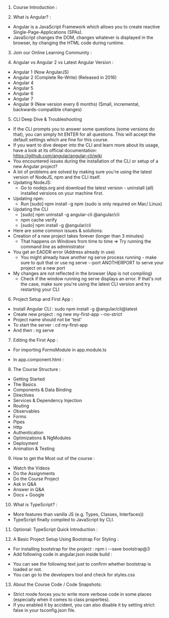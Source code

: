 01) Course Introduction :

02) What is Angular? :
- Angular is a JavaScript Framework which allows you to create reactive Single-Page-Applications (SPAs).
- JavaScript changes the DOM, changes whatever is displayed in the browser, by changing the HTML code during runtime.

03) Join our Online Learning Community :

04) Angular vs Angular 2 vs Latest Angular Version :
- Angular 1 (Now AngularJS)
- Angular 2 (Complete Re-Write) (Released in 2016)
- Angular 4
- Angular 5
- Angular 6
- Angular 7
- Angular 9 (New version every 6 months) (Small, incremental, backwards-compatible changes)

05) CLI Deep Dive & Troubleshooting
- If the CLI prompts you to answer some questions (some versions do that), you can simply hit ENTER for all questions. This will accept the default settings which are fine for this course.
- If you want to dive deeper into the CLI and learn more about its usage, have a look at its official documentation: https://github.com/angular/angular-cli/wiki
- You encountered issues during the installation of the CLI or setup of a new Angular project?
- A lot of problems are solved by making sure you're using the latest version of NodeJS, npm and the CLI itself.
- Updating NodeJS:
    - Go to nodejs.org and download the latest version - uninstall (all) installed versions on your machine first.
- Updating npm:
    - Run [sudo] npm install -g npm  (sudo  is only required on Mac/ Linux)
- Updating the CLI
    - [sudo] npm uninstall -g angular-cli @angular/cli 
    - npm cache verify 
    - [sudo] npm install -g @angular/cli 
- Here are some common issues & solutions:
- Creation of a new project takes forever (longer than 3 minutes)
    - That happens on Windows from time to time => Try running the command line as administrator
- You get an EADDR error (Address already in use)
    - You might already have another ng serve process running - make sure to quit that or use ng serve --port ANOTHERPORT  to serve your project on a new port
- My changes are not reflected in the browser (App is not compiling)
    - Check if the window running ng serve displays an error. If that's not the case, make sure you're using the latest CLI version and try restarting your CLI

06) Project Setup and First App :
- Install Angular CLI : sudo npm install -g @angular/cli@latest
- Create new project : ng new my-first-app --no-strict
- Project name should not be 'test'
- To start the server : cd my-first-app
- And then : ng serve

07) Editing the First App : 
- For importing FormsModule in app.module.ts

<!-- import { NgModule } from '@angular/core';
import { BrowserModule } from '@angular/platform-browser';
import { FormsModule } from '@angular/forms';

import { AppComponent } from './app.component';

@NgModule({
  declarations: [
    AppComponent
  ],
  imports: [
    BrowserModule,
    FormsModule
  ],
  providers: [],
  bootstrap: [AppComponent]
})
export class AppModule { } -->

- In app.component.html :
<!-- <input type="text" [(ngModel)]="name">
<p>{{ name }}</p> -->

08) The Course Structure : 
- Getting Started
- The Basics
- Components & Data Binding
- Directives
- Services & Dependency Injection
- Routing
- Observables
- Forms
- Pipes
- Http
- Authentication
- Optimizations & NgModules
- Deployment
- Animation & Testing

09) How to get the Most out of the course :
- Watch the Videos
- Do the Assignments
- Do the Course Project
- Ask in Q&A
- Answer in Q&A
- Docs + Google

10) What is TypeScript? : 
- More features than vanilla JS (e.g. Types, Classes, Interfaces))
- TypeScript finally compiled to JavaScript by CLI.

11) Optional: TypeScript Quick Introduction :

12) A Basic Project Setup Using Bootstrap For Styling :
- For installing bootstrap for the project : npm i --save bootstrap@3
- Add following code in angular.json inside build :
<!-- "styles": [
              "node_modules/bootstrap/dist/css/bootstrap.min.css",
              "src/styles.css"
            ], -->
- You can see the following text just to confirm whether bootstrap is loaded or not.
- You can go to the developers tool and check for styles.css
<!-- Bootstrap v3.4.1 (https://getbootstrap.com/) -->

13) About the Course Code / Code Snapshots:
- Strict mode forces you to write more verbose code in some places (especially when it comes to class properties). 
- If you enabled it by accident, you can also disable it by setting strict: false in your tsconfig.json file.
